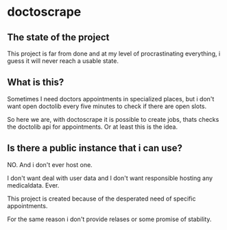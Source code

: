 # doctoscrape

## The state of the project
This project is far from done and at my level of procrastinating everything, i guess it will never reach a usable state.

## What is this?
Sometimes I need doctors appointments in specialized places, but i don't want open doctolib every five minutes to check if there are open slots.

So here we are, with doctoscrape it is possible to create jobs, thats checks the doctolib api for appointments. Or at least this is the idea.

## Is there a public instance that i can use?

NO. And i don't ever host one.

I don't want deal with user data and I don't want responsible hosting any medicaldata. Ever. 

This project is created because of the desperated need of specific appointments.

For the same reason i don't provide relases or some promise of stability.
